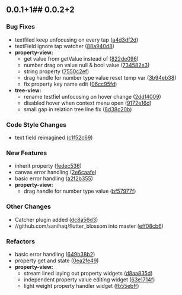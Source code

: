 ## 0.0.1+1## 0.0.2+2

### Bug Fixes

* textfiled keep unfocusing on every tap ([a4d3df2d](https://github.com/flutter-blossom/flutter_blossom/commit/a4d3df2d3da5bd7ea6952bc7ab8603c2b00c031b))
* textField ignore tap watcher ([88a940d8](https://github.com/flutter-blossom/flutter_blossom/commit/88a940d8f557c18eab702f9fa718f7d409938533))
* **property-view:**
  * get value from getValue instead of ([822de096](https://github.com/flutter-blossom/flutter_blossom/commit/822de096a0d9e9c99f5ba2a5312aa24e5f0e0601))
  * number drag on value null & bool value ([734582e3](https://github.com/flutter-blossom/flutter_blossom/commit/734582e32692caaa1b66aef7fd74e64b7f9cf4c8))
  * string property ([7550c2ef](https://github.com/flutter-blossom/flutter_blossom/commit/7550c2ef1609b658df260032056ccaf4c2c5d117))
  * drag handle for number type value reset temp var ([3b94eb38](https://github.com/flutter-blossom/flutter_blossom/commit/3b94eb38279fe0c0f5bb342aae862fef24759907))
  * fix property key name edit ([06cc95fd](https://github.com/flutter-blossom/flutter_blossom/commit/06cc95fd85110f76c50c1b7a396bdcc9fe735958))
* **tree-view:**
  * rename testfiel unfocosing on hover change ([2ddf4009](https://github.com/flutter-blossom/flutter_blossom/commit/2ddf40097b8c8d7f0651407dbd1f76ecaef2c803))
  * disabled hover when context menu open ([9172e16d](https://github.com/flutter-blossom/flutter_blossom/commit/9172e16d3163749aa6f5598a17070e927d7694be))
  * small gap in relation tree line fix ([8d38c20b](https://github.com/flutter-blossom/flutter_blossom/commit/8d38c20bdb8680823095e5af0eddf371d18994a9))

### Code Style Changes

* text field reimagined ([c1f52c69](https://github.com/flutter-blossom/flutter_blossom/commit/c1f52c69abd1c14b4b0450b025ae08cca14670d5))

### New Features

* inherit property ([fedec536](https://github.com/flutter-blossom/flutter_blossom/commit/fedec53618f7a077860b1811fd629fad097abc63))
* canvas error handling ([2e6caafe](https://github.com/flutter-blossom/flutter_blossom/commit/2e6caafe549c909ab111f5cc8392c18513bd369b))
* basic error handling ([a2f2b355](https://github.com/flutter-blossom/flutter_blossom/commit/a2f2b355f0540b5928e24d53116c83ffe77210ad))
* **property-view:**
  * drag handle for number type value ([bf57977f](https://github.com/flutter-blossom/flutter_blossom/commit/bf57977f28f42933ba2648ce9d5189be30de2d90))

### Other Changes

* Catcher plugin added ([dc8a56d3](https://github.com/flutter-blossom/flutter_blossom/commit/dc8a56d3cd6017bd7be04f7a73b6b7ff30e9f905))
* //github.com/sanihaq/flutter_blossom into master ([eff08cb6](https://github.com/flutter-blossom/flutter_blossom/commit/eff08cb6f1ccf12d30a4489e37f60e4dee5c5953))

### Refactors

* basic error handling ([649b38b2](https://github.com/flutter-blossom/flutter_blossom/commit/649b38b264382b34b06334510f1fd714878b382a))
* property get and state ([0ea2fe49](https://github.com/flutter-blossom/flutter_blossom/commit/0ea2fe49469c7ce2413a3c9564888fb22e3c38f3))
* **property-view:**
  * stream lined laying out property widgets ([d8aa835d](https://github.com/flutter-blossom/flutter_blossom/commit/d8aa835dfae24a502726c7c2bc2240aa3d6d5158))
  * independent property value editing widget ([63e1714f](https://github.com/flutter-blossom/flutter_blossom/commit/63e1714fb24c5911496b36d3171b08adb0fc916d))
  * light weight property handler widget ([fb55ebff](https://github.com/flutter-blossom/flutter_blossom/commit/fb55ebff3b7b81bc929e6bc42268c51811b1ba18))
